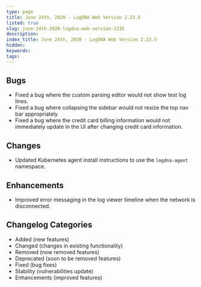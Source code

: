 ```yaml
---
type: page
title: June 24th, 2020 - LogDNA Web Version 2.23.5
listed: true
slug: june-24th-2020-logdna-web-version-2235
description: 
index_title: June 24th, 2020 - LogDNA Web Version 2.23.5
hidden: 
keywords: 
tags: 
---
```




## Bugs
* Fixed a bug where the custom parsing editor would not show test log lines.
* Fixed a bug where collapsing the sidebar would not resize the top nav bar appropriately
* Fixed a bug where the credit card billing information would not immediately update in the UI after changing credit card information.


## Changes
* Updated Kubernetes agent install instructions to use the `logdna-agent` namespace.

## Enhancements
* Improved error messaging in the log viewer timeline when the network is disconnected.

## Changelog Categories
* Added (new features)
* Changed (changes in existing functionality)
* Removed (now removed features)
* Deprecated (soon to be removed features)
* Fixed (bug fixes)
* Stability (vulnerabilities update)
* Enhancements (improved features)

